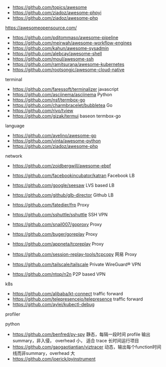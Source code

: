 
- https://github.com/topics/awesome
- https://github.com/ziadoz/awesome-phpyi
- https://github.com/ziadoz/awesome-php

https://awesomeopensource.com/


- https://github.com/pditommaso/awesome-pipeline
- https://github.com/meirwah/awesome-workflow-engines
- https://github.com/kahun/awesome-sysadmin
- https://github.com/alebcay/awesome-shell
- https://github.com/moul/awesome-ssh
- https://github.com/ramitsurana/awesome-kubernetes
- https://github.com/rootsongjc/awesome-cloud-native

terminal
- https://github.com/faressoft/terminalizer javascript
- https://github.com/asciinema/asciinema Python
- https://github.com/nsf/termbox-go
- https://github.com/charmbracelet/bubbletea Go
- https://github.com/rivo/tview
- https://github.com/gizak/termui baseon termbox-go


language
- https://github.com/avelino/awesome-go
- https://github.com/vinta/awesome-python
- https://github.com/ziadoz/awesome-php

network
- https://github.com/zoidbergwill/awesome-ebpf
- https://github.com/facebookincubator/katran  Facebook LB
- https://github.com/google/seesaw  LVS based LB
- https://github.com/github/glb-director Github LB
- https://github.com/fatedier/frp Proxy
- https://github.com/sshuttle/sshuttle SSH VPN
- https://github.com/snail007/goproxy Proxy
- https://github.com/buger/goreplay Proxy
- https://github.com/appneta/tcpreplay Proxy
- https://github.com/session-replay-tools/tcpcopy 网易 Proxy

- https://github.com/tailscale/tailscale Private WireGuard® VPN
- https://github.com/ntop/n2n P2P based VPN

k8s
- https://github.com/alibaba/kt-connect traffic forward
- https://github.com/telepresenceio/telepresence traffic forward
- https://github.com/aylei/kubectl-debug


profiler

python
- https://github.com/benfred/py-spy  静态，每隔一段时间 profile 输出summary，非入侵， overhead 小， 适合 trace 长时间运行项目
- https://github.com/gaogaotiantian/viztracer 动态，输出每个function时间线而非summary，overhead 大
- https://github.com/joerick/pyinstrument


